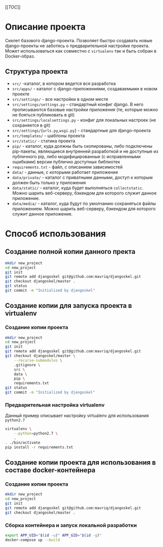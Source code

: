 [[_TOC_]]

# Описание проекта

Скелет базового django-проекта.
Позволяет быстро создавать новые django-проекты не заботясь о предварительной настройке проекта.
Может использоваться как совместно с `virtualenv` так и быть собран в Docker-образ.


## Структура проекта

- `src/` -каталог, в котором ведется вся разработка
- `src/apps/` - каталог с django-приложениями, создаваемыми в новом проекте
- `src/settings/` - все настройки в одном месте
- `src/settings/settings.py` - стандартный конфиг django. В него прописываются базовые настройки приложения (те, которые можно не бояться публиковать в git)
- `src/settings/localsettings.py` - конфиг для локальных настроек (не сохраняется в git)
- `src/settings/`{`urls.py`,`wsgi.py`} - стандартные для django-проекта
- `src/templates/` - шаблоны проекта
- `src/static/` - статика проекта
- `pip/` - каталог, куда должны быть скопированы, либо подключены pip-пакеты, являющиеся внутренней разработкой и не доступные из публичного pip, либо модифицированные (с исправленными ошибками) версии публично доступных библиотек
- `requirements.txt` - файл, с описанием зависимостей
- `data/` - данные, с которыми работает приложение
- `data/private/` - каталог с приватными данными, доступ к которым должен быть только у приложения
- `data/static/` - каталог, куда будет выполняться `collectstatic`. Можно шарить веб-серверу, бэкендом для которого служит данное приложение.
- `data/media/` - каталог, куда будут по умолчанию сохраняться файлы приложением. Можно шарить веб-серверу, бэкендом для которого служит данное приложение.


# Способ использования

## Создание полной копии данного пректа

```sh
mkdir new_project
cd new_project
git init
git remote add djangoskel git@github.com:mavriq/djangoskel.git
git checkout djangoskel/master .
git status
git commit -m "Initialized by djangoskel"
```


## Создание копии для запуска проекта в virtualenv

### Создание копии проекта

```sh
mkdir new_project
cd new_project
git init
git remote add djangoskel git@github.com:mavriq/djangoskel.git
git checkout djangoskel/master \
    --recurse-submodules \
    .gitignore \
    src \
    data \
    pip \
    requirements.txt
git status
git commit -m "Initialized by djangoskel"
```

### Предварительная настройка virtualenv

Данный пример описывает настройку virtualenv для использования `python2.7`

```sh
virtualenv \
    --python=python2.7 \
    .
. ./bin/activate
pip install -r requirements.txt
```

## Создание копии проекта для использования в составе docker-контейнера

### Создание копии проекта

```sh
mkdir new_project
cd new_project
git init
git remote add djangoskel git@github.com:mavriq/djangoskel.git
git checkout djangoskel/master .
```

### Сборка контейнера и запуск локальной разработки

```sh
export APP_UID="$(id -u)" APP_GID="$(id -g)"
docker-compose up --build
```
